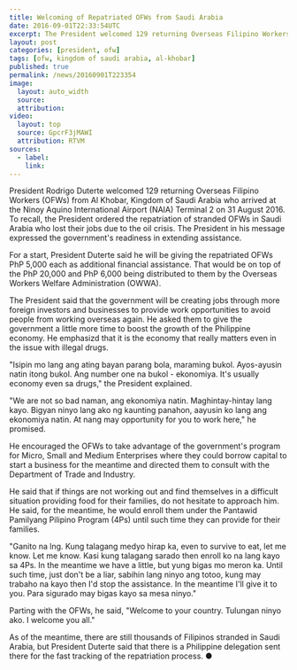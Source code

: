 ```yaml
---
title: Welcoming of Repatriated OFWs from Saudi Arabia
date: 2016-09-01T22:33:54UTC
excerpt: The President welcomed 129 returning Overseas Filipino Workers from Al Khobar, Kingdom of Saudi Arabia who arrived at the Ninoy Aquino International Airport on 31 August 2016 a few weeks after he had order to bring the stranded OFWs home.
layout: post
categories: [president, ofw]
tags: [ofw, kingdom of saudi arabia, al-khobar]
published: true
permalink: /news/20160901T223354
image:
  layout: auto_width
  source: 
  attribution: 
video:
  layout: top
  source: GpcrF3jMAWI
  attribution: RTVM
sources:
  - label:
    link:
---
```


President Rodrigo Duterte welcomed 129 returning Overseas Filipino Workers (OFWs) from Al Khobar, Kingdom of Saudi Arabia who arrived at the Ninoy Aquino International Airport (NAIA) Terminal 2 on 31 August 2016.
To recall, the President ordered the repatriation of stranded OFWs in Saudi Arabia who lost their jobs due to the oil crisis. The President in his message expressed the government's readiness in extending assistance.

For a start, President Duterte said he will be giving the repatriated OFWs PhP 5,000 each as additional financial assistance.
That would be on top of the PhP 20,000 and PhP 6,000 being distributed to them by the Overseas Workers Welfare Administration (OWWA).

The President said that the government will be creating jobs through more foreign investors and businesses to provide work opportunities to avoid people from working overseas again. He asked them to give the government a little more time to boost the growth of the Philippine economy.
He emphasizd that it is the economy that really matters even in the issue with illegal drugs.

"Isipin mo lang ang ating bayan parang bola, maraming bukol. Ayos-ayusin natin itong bukol. Ang number one na bukol - ekonomiya. It's usually economy even sa drugs," the President explained.

"We are not so bad naman, ang ekonomiya natin. Maghintay-hintay lang kayo. Bigyan ninyo lang ako ng kaunting panahon, aayusin ko lang ang ekonomiya natin. At nang may opportunity for you to work here," he promised.

He encouraged the OFWs to take advantage of the government's program for Micro, Small and Medium Enterprises where they could borrow capital to start a business for the meantime and directed them to consult with the Department of Trade and Industry.

He said that if things are not working out and find themselves in a difficult situation providing food for their families, do not hesitate to approach him.
He said, for the meantime, he would enroll them under the Pantawid Pamilyang Pilipino Program (4Ps) until such time they can provide for their families.

"Ganito na lng. Kung talagang medyo hirap ka, even to survive to eat, let me know. Let me know. Kasi kung talagang sarado then enroll ko na lang kayo sa 4Ps. In the meantime we have a little, but yung bigas mo meron ka. Until such time, just don't be a liar, sabihin lang ninyo ang totoo, kung may trabaho na kayo then I'd stop the assistance. In the meantime I'll give it to you. Para sigurado may bigas kayo sa mesa ninyo."

Parting with the OFWs, he said, "Welcome to your country. Tulungan ninyo ako. I welcome you all."

As of the meantime, there are still thousands of Filipinos stranded in Saudi Arabia, but President Duterte said that there is a Philippine delegation sent there for the fast tracking of the repatriation process.
&#x25cf;
